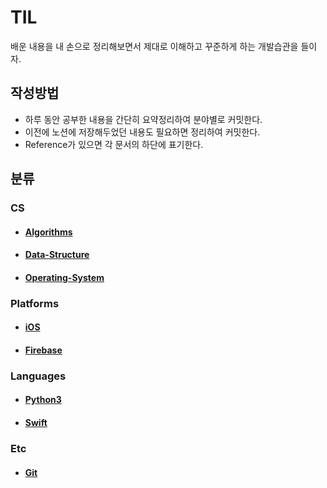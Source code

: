 # TIL

 배운 내용을 내 손으로 정리해보면서 제대로 이해하고 꾸준하게 하는 개발습관을 들이자. 



## 작성방법

- 하루 동안 공부한 내용을 간단히 요약정리하여 분야별로 커밋한다. 
- 이전에 노션에 저장해두었던 내용도 필요하면 정리하여 커밋한다.
- Reference가 있으면 각 문서의 하단에 표기한다.



## 분류

### CS

- #### [Algorithms](https://github.com/dmsgk/TIL/tree/master/Algorithms)

- #### [Data-Structure](https://github.com/dmsgk/TIL/tree/master/Data-Structure)

- #### [Operating-System](https://github.com/dmsgk/TIL/tree/master/Operating-System)



### Platforms

- #### [iOS](https://github.com/dmsgk/TIL/tree/master/iOS)

- #### [Firebase](https://github.com/dmsgk/TIL/tree/master/Firebase)



### Languages

- #### [Python3](https://github.com/dmsgk/TIL/tree/master/Python3)

- #### [Swift](https://github.com/dmsgk/TIL/tree/master/iOS/Swift)



### Etc

- #### [Git](https://github.com/dmsgk/TIL/tree/master/Git)

